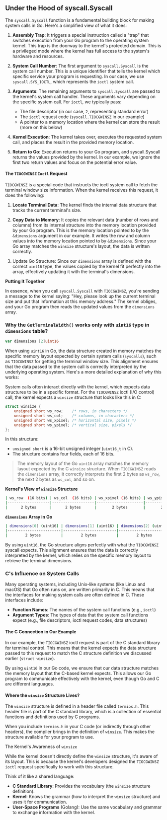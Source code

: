 ## Under the Hood of syscall.Syscall

The `syscall.Syscall` function is a fundamental building block for making system calls in Go. Here's a simplified view of what it does:

1. **Assembly Trap**: It triggers a special instruction called a "trap" that switches execution from your Go program to the operating system kernel. This trap is the doorway to the kernel's protected domain. This is a privileged mode where the kernel has full access to the system's hardware and resources.

2. **System Call Number**:  The first argument to `syscall.Syscall` is the system call number. This is a unique identifier that tells the kernel which specific service your program is requesting. In our case, we use `syscall.SYS_IOCTL`, which represents the `ioctl` system call.

3. **Arguments**: The remaining arguments to `syscall.Syscall` are passed to the kernel's system call handler. These arguments vary depending on the specific system call. For `ioctl`, we typically pass:
    - The file descriptor (in our case, `2`, representing standard error)
    - The `ioctl` request code (`syscall.TIOCGWINSZ` in our example)
    - A pointer to a memory location where the kernel can store the result (more on this below)

4. **Kernel Execution**: The kernel takes over, executes the requested system call, and places the result in the provided memory location.

5. **Return to Go**: Execution returns to your Go program, and syscall.Syscall returns the values provided by the kernel. In our example, we ignore the first two return values and focus on the potential error value.

#### The `TIOCGWINSZ` `Ioctl` Request

`TIOCGWINSZ` is a special code that instructs the ioctl system call to fetch the terminal window size information. When the kernel receives this request, it does the following:

1. **Locate Terminal Data**: The kernel finds the internal data structure that tracks the current terminal's size.

2. **Copy Data to Memory**: It copies the relevant data (number of rows and columns) from its internal structure into the memory location provided by your Go program. This is the memory location pointed to by the `&dimensions` argument in our example. It writes the row and column values into the memory location pointed to by `&dimensions`. Since your Go array matches the `winsize` structure's layout, the data is written correctly.

3. Update Go Structure: Since our `dimensions` array is defined with the correct `uint16` type, the values copied by the kernel fit perfectly into the array, effectively updating it with the terminal's dimensions.

**Putting It Together**

In essence, when you call `syscall.Syscall` with `TIOCGWINSZ`, you're sending a message to the kernel saying: "Hey, please look up the current terminal size and put that information at this memory address." The kernel obliges, and your Go program then reads the updated values from the `dimensions` array.


### Why the `GetTerminalWidth()` works only with `uint16` type in `dimensions` table?

```go
var dimensions [2]uint16
```

When using `uint16` in Go, the data structure created in memory matches the specific memory layout expected by certain system calls (`syscalls`), such as `TIOCGWINSZ` for getting the terminal window size. This alignment ensures that the data passed to the system call is correctly interpreted by the underlying operating system. Here's a more detailed explanation of why this works:

System calls often interact directly with the kernel, which expects data structures to be in a specific format. For the `TIOCGWINSZ` ioctl (I/O control) call, the kernel expects a `winsize` structure that looks like this in C:

```C
struct winsize {
    unsigned short ws_row;    /* rows, in characters */
    unsigned short ws_col;    /* columns, in characters */
    unsigned short ws_xpixel; /* horizontal size, pixels */
    unsigned short ws_ypixel; /* vertical size, pixels */
};
```

In this structure:

- `unsigned short` is a 16-bit unsigned integer (`uint16_t` in C).
- The structure contains four fields, each of 16 bits.

> The memory layout of the Go `uint16` array matches the memory layout expected by the C `winsize` structure.
When `TIOCGWINSZ` reads the `dimensions` array, it correctly interprets the first 2 bytes as `ws_row`, the next 2 bytes as `ws_col`, and so on.

**Kernel's View of `winsize` Structure**
```bash
| ws_row  (16 bits) | ws_col  (16 bits) | ws_xpixel (16 bits) | ws_ypixel (16 bits) |
|-------------------|-------------------|---------------------|---------------------|
|      2 bytes      |      2 bytes      |       2 bytes       |       2 bytes       |
```

**`dimensions` Array in Go**
```bash
| dimensions[0] (uint16) | dimensions[1] (uint16) | dimensions[2] (uint16) | dimensions[3] (uint16) |
|------------------------|------------------------|------------------------|------------------------|
|        2 bytes         |        2 bytes         |        2 bytes         |        2 bytes         |
```

By using `uint16`, the Go structure aligns perfectly with what the `TIOCGWINSZ` syscall expects. This alignment ensures that the data is correctly interpreted by the kernel, which relies on the specific memory layout to retrieve the terminal dimensions.

### C's Influence on System Calls

Many operating systems, including Unix-like systems (like Linux and macOS) that Go often runs on, are written primarily in C.  This means that the interfaces for making system calls are often defined in C. These interfaces include:

- **Function Names**: The names of the system call functions (e.g., `ioctl`)
- **Argument Types**: The types of data that the system call functions expect (e.g., file descriptors, ioctl request codes, data structures)

#### The C Connection in Our Example

In our example, the `TIOCGWINSZ` ioctl request is part of the C standard library for terminal control. This means that the kernel expects the data structure passed to this request to match the C structure definition we discussed earlier (`struct winsize`).

By using `uint16` in our Go code, we ensure that our data structure matches the memory layout that the C-based kernel expects. This allows our Go program to communicate effectively with the kernel, even though Go and C are different languages.


#### Where the `winsize` Structure Lives?

The `winsize` structure is defined in a header file called `termios.h`. This header file is part of the C standard library, which is a collection of essential functions and definitions used by C programs.

When you include `termios.h` in your C code (or indirectly through other headers), the compiler brings in the definition of `winsize`. This makes the structure available for your program to use.

The Kernel's Awareness of `winsize`

While the kernel doesn't directly define the `winsize` structure, it's aware of its layout. This is because the kernel's developers designed the `TIOCGWINSZ` `ioctl` request specifically to work with this structure.

Think of it like a shared language:

- **C Standard Library**: Provides the vocabulary (the `winsize` structure definition).
- **Kernel**: Knows the grammar (how to interpret the `winsize` structure) and uses it for communication.
- **User-Space Programs** (Golang): Use the same vocabulary and grammar to exchange information with the kernel.
